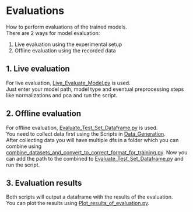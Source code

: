 # Evaluations

How to perform evaluations of the trained models.\
There are 2 ways for model evaluation:

1. Live evaluation using the experimental setup
2. Offline evaluation using the recorded data

## 1. Live evaluation

For live evaluation, [Live_Evaluate_Model.py](Live_Evaluate_Model.py) is used.\
Just enter your model path, model type and eventual preprocessing steps like normalizations and pca and run the script.

## 2. Offline evaluation

For offline evaluation, [Evaluate_Test_Set_Dataframe.py](Evaluate_Test_Set_Dataframe.py) is used.\
You need to collect data first using the Scripts in [Data_Generation](../Data_Generation).\
After collecting data you will have multiple dfs in a folder which you can combine using
[combine_datasets_and_convert_to_correct_format_for_training.py](../Data_Generation/combine_datasets_and_convert_to_correct_format_for_training.py).
Now you can add the path to the combined to [Evaluate_Test_Set_Dataframe.py](Evaluate_Test_Set_Dataframe.py) and run the
script.

## 3. Evaluation results

Both scripts will output a dataframe with the results of the evaluation.\
You can plot the results using [Plot_results_of_evaluation.py](Plot_results_of_evaluation.py).